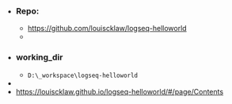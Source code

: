- ### Repo:
	- https://github.com/louiscklaw/logseq-helloworld
	-
- ### working_dir
	- `D:\_workspace\logseq-helloworld`
-
- https://louiscklaw.github.io/logseq-helloworld/#/page/Contents
